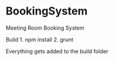 BookingSystem
=============

Meeting Room Booking System

Build
	1. npm install
	2. grunt

Everything gets added to the build folder
